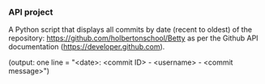 ### API project


A Python script that displays all commits by date (recent to oldest) of the repository: https://github.com/holbertonschool/Betty 
as per the Github API documentation (https://developer.github.com).

(output: one line = "\<date>: \<commit ID> - \<username> - \<commit message>")

